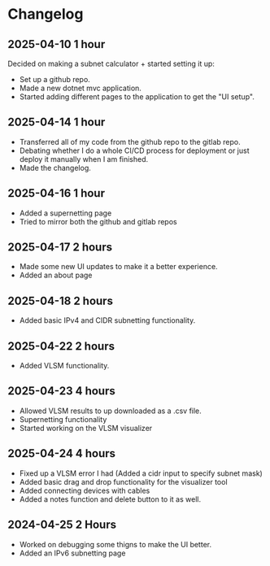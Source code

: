 # Changelog

## 2025-04-10 1 hour
Decided on making a subnet calculator + started setting it up:
- Set up a github repo.
- Made a new dotnet mvc application.
- Started adding different pages to the application to get the "UI setup".
## 2025-04-14 1 hour
- Transferred all of my code from the github repo to the gitlab repo.
- Debating whether I do a whole CI/CD process for deployment or just deploy it manually when I am finished.
- Made the changelog.
## 2025-04-16 1 hour
- Added a supernetting page
- Tried to mirror both the github and gitlab repos
## 2025-04-17 2 hours
- Made some new UI updates to make it a better experience.
- Added an about page
## 2025-04-18 2 hours
- Added basic IPv4 and CIDR subnetting functionality.
## 2025-04-22 2 hours
- Added VLSM functionality.
## 2025-04-23 4 hours
- Allowed VLSM results to up downloaded as a .csv file.
- Supernetting functionality
- Started working on the VLSM visualizer
## 2025-04-24 4 hours
- Fixed up a VLSM error I had (Added a cidr input to specify subnet mask)
- Added basic drag and drop functionality for the visualizer tool
- Added connecting devices with cables
- Added a notes function and delete button to it as well.
## 2024-04-25 2 Hours
- Worked on debugging some thigns to make the UI better.
- Added an IPv6 subnetting page